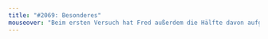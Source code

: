 ```yaml
---
title: "#2069: Besonderes"
mouseover: "Beim ersten Versuch hat Fred außerdem die Hälfte davon aufgefuttert."
---
```

